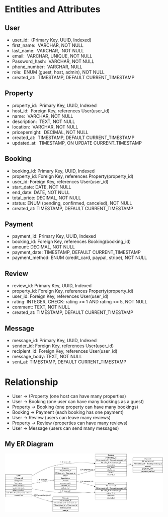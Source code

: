 #  Entities and Attributes


## User
* user_id:&nbsp; (Primary Key, UUID, Indexed)
* first_name:&nbsp; VARCHAR, NOT NULL
* last_name: &nbsp;VARCHAR,&nbsp; NOT NULL
* email: &nbsp;VARCHAR, UNIQUE, NOT NULL
* Password_hash:&nbsp; VARCHAR, NOT NULL
* phone_number:&nbsp; VARCHAR, NULL
* role:&nbsp; ENUM (guest, host, admin), NOT NULL
* created_at: &nbsp;TIMESTAMP, DEFAULT CURRENT_TIMESTAMP

  
## Property
* property_id:&nbsp; Primary Key, UUID, Indexed
* host_id:&nbsp; Foreign Key, references User(user_id)
* name:&nbsp; VARCHAR, NOT NULL
* description:&nbsp; TEXT, NOT NULL
* location: &nbsp;VARCHAR, NOT NULL
* pricepernight:&nbsp; DECIMAL, NOT NULL
* created_at: &nbsp;TIMESTAMP, DEFAULT CURRENT_TIMESTAMP
* updated_at: &nbsp;TIMESTAMP, ON UPDATE CURRENT_TIMESTAMP


## Booking
* booking_id: Primary Key, UUID, Indexed
* property_id: Foreign Key, references Property(property_id)
* user_id: Foreign Key, references User(user_id)
* start_date: DATE, NOT NULL
* end_date: DATE, NOT NULL
* total_price: DECIMAL, NOT NULL
* status: ENUM (pending, confirmed, canceled), NOT NULL
* created_at: TIMESTAMP, DEFAULT CURRENT_TIMESTAMP

  
## Payment
* payment_id: Primary Key, UUID, Indexed
* booking_id: Foreign Key, references Booking(booking_id)
* amount: DECIMAL, NOT NULL
* payment_date: TIMESTAMP, DEFAULT CURRENT_TIMESTAMP
* payment_method: ENUM (credit_card, paypal, stripe), NOT NULL

  
## Review
* review_id: Primary Key, UUID, Indexed
* property_id: Foreign Key, references Property(property_id)
* user_id: Foreign Key, references User(user_id)
* rating: INTEGER, CHECK: rating >= 1 AND rating <= 5, NOT NULL
* comment: TEXT, NOT NULL
* created_at: TIMESTAMP, DEFAULT CURRENT_TIMESTAMP

  
## Message
* message_id: Primary Key, UUID, Indexed
* sender_id: Foreign Key, references User(user_id)
* recipient_id: Foreign Key, references User(user_id)
* message_body: TEXT, NOT NULL
* sent_at: TIMESTAMP, DEFAULT CURRENT_TIMESTAMP


# Relationship
* User  → (Property (one host can have many properties)
* User  → Booking (one user can have many bookings as a guest)
* Property →  Booking (one property can have many bookings)
* Booking  →  Payment (each booking has one payment)
* User  →  Review (users can leave many reviews)
* Property  →  Review (properties can have many reviews)
* User  →  Message (users can send many messages)

## My ER Diagram
 ![ERD Diagram](./ERD_Diagram.png)

